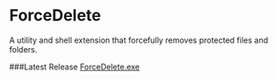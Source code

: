 # ForceDelete
A utility and shell extension that forcefully removes protected files and folders.

###Latest Release
[ForceDelete.exe](ForceDelete/ForceDelete.exe)
